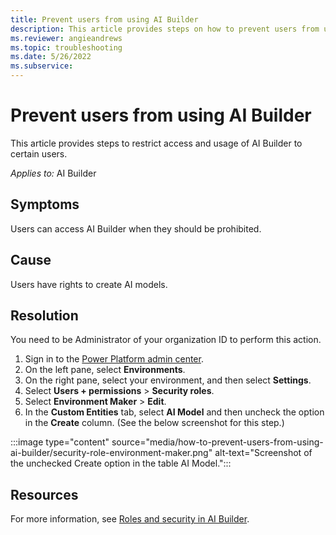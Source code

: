 ```yaml
---
title: Prevent users from using AI Builder
description: This article provides steps on how to prevent users from using AI Builder.
ms.reviewer: angieandrews
ms.topic: troubleshooting
ms.date: 5/26/2022
ms.subservice: 
---
```


# Prevent users from using AI Builder

This article provides steps to restrict access and usage of AI Builder to certain users.

_Applies to:_ AI Builder

## Symptoms

Users can access AI Builder when they should be prohibited.

## Cause

Users have rights to create AI models.

## Resolution

You need to be Administrator of your organization ID to perform this action.

1. Sign in to the [Power Platform admin center](https://admin.powerplatform.microsoft.com/environments).
1. On the left pane, select **Environments**.
1. On the right pane, select your environment, and then select **Settings**.
1. Select **Users + permissions** > **Security roles**.
1. Select **Environment Maker** > **Edit**.
1. In the **Custom Entities** tab, select **AI Model** and then uncheck the option in the **Create** column. (See the below screenshot for this step.)

:::image type="content" source="media/how-to-prevent-users-from-using-ai-builder/security-role-environment-maker.png" alt-text="Screenshot of the unchecked Create option in the table AI Model.":::

## Resources

For more information, see [Roles and security in AI Builder](/ai-builder/security).
